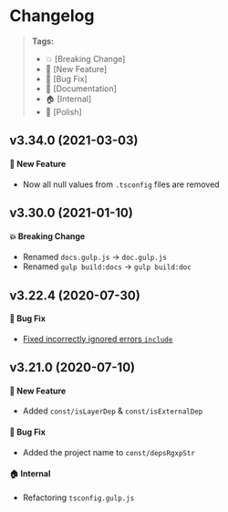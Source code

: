 Changelog
=========

> **Tags:**
> - :boom:       [Breaking Change]
> - :rocket:     [New Feature]
> - :bug:        [Bug Fix]
> - :memo:       [Documentation]
> - :house:      [Internal]
> - :nail_care:  [Polish]

## v3.34.0 (2021-03-03)

#### :rocket: New Feature

* Now all null values from `.tsconfig` files are removed

## v3.30.0 (2021-01-10)

#### :boom: Breaking Change

* Renamed `docs.gulp.js` -> `doc.gulp.js`
* Renamed `gulp build:docs` -> `gulp build:doc`

## v3.22.4 (2020-07-30)

#### :bug: Bug Fix

* [Fixed incorrectly ignored errors `include`](https://github.com/V4Fire/Core/pull/121)

## v3.21.0 (2020-07-10)

#### :rocket: New Feature

* Added `const/isLayerDep` & `const/isExternalDep`

#### :bug: Bug Fix

* Added the project name to `const/depsRgxpStr`

#### :house: Internal

* Refactoring `tsconfig.gulp.js`
